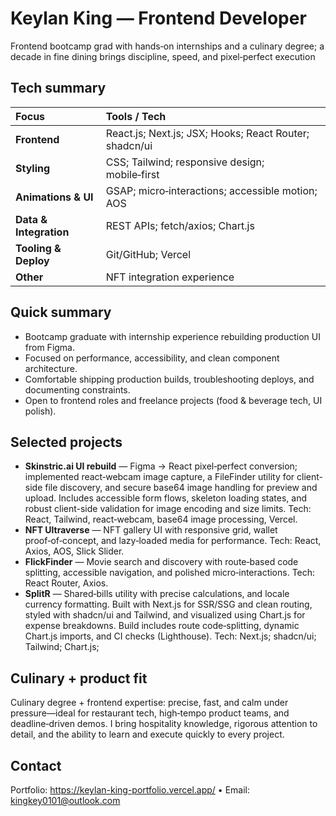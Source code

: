 # Keylan King — Frontend Developer

Frontend bootcamp grad with hands‑on internships and a culinary degree; a decade in fine dining brings discipline, speed, and pixel‑perfect execution

## Tech summary

| Focus | Tools / Tech |
|:--|:--|
| **Frontend** | React.js; Next.js; JSX; Hooks; React Router; shadcn/ui |
| **Styling** | CSS; Tailwind; responsive design; mobile‑first |
| **Animations & UI** | GSAP; micro‑interactions; accessible motion; AOS |
| **Data & Integration** | REST APIs; fetch/axios; Chart.js |
| **Tooling & Deploy** | Git/GitHub; Vercel |
| **Other** | NFT integration experience |

## Quick summary

- Bootcamp graduate with internship experience rebuilding production UI from Figma.  
- Focused on performance, accessibility, and clean component architecture.  
- Comfortable shipping production builds, troubleshooting deploys, and documenting constraints.  
- Open to frontend roles and freelance projects (food & beverage tech, UI polish).

## Selected projects

- **Skinstric.ai UI rebuild** — Figma → React pixel‑perfect conversion; implemented react‑webcam image capture, a FileFinder utility for client-side file discovery, and secure base64 image handling for preview and upload. Includes accessible form flows, skeleton loading   states, and robust client-side validation for image encoding and size limits. Tech: React, Tailwind, react‑webcam, base64 image processing, Vercel.
- **NFT Ultraverse** — NFT gallery UI with responsive grid, wallet proof‑of‑concept, and lazy‑loaded media for performance. Tech: React, Axios, AOS, Slick Slider.
- **FlickFinder** — Movie search and discovery with route‑based code splitting, accessible navigation, and polished micro‑interactions. Tech: React Router, Axios.
- **SplitR** — Shared‑bills utility with precise calculations, and locale currency formatting. Built with Next.js for SSR/SSG and clean routing, styled with shadcn/ui and Tailwind, and visualized using Chart.js for expense breakdowns. Build includes route code‑splitting, dynamic Chart.js imports, and CI checks (Lighthouse). Tech: Next.js; shadcn/ui; Tailwind; Chart.js;

## Culinary + product fit

Culinary degree + frontend expertise: precise, fast, and calm under pressure—ideal for restaurant tech, high‑tempo product teams, and deadline‑driven demos. I bring hospitality knowledge, rigorous attention to detail, and the ability to learn and execute quickly to every project.

## Contact

Portfolio: https://keylan-king-portfolio.vercel.app/ • Email: kingkey0101@outlook.com

<!---
kingkey0101/kingkey0101 is a ✨ special ✨ repository because its `README.md` (this file) appears on your GitHub profile.
You can click the Preview link to take a look at your changes.
--->
